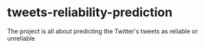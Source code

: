 # tweets-reliability-prediction
The project is all about predicting the Twitter's tweets as reliable or unreliable
